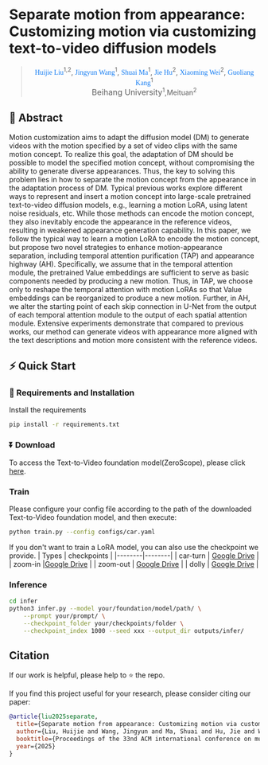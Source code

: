 
# Separate motion from appearance: Customizing motion via customizing text-to-video diffusion models

><p align="center"> <span style="color:#137cf3; font-family: Gill Sans">Huijie Liu</span><sup>1,2</sup>,</a>  <span style="color:#137cf3; font-family: Gill Sans">Jingyun Wang</span><sup>1</sup>,</a> <span style="color:#137cf3; font-family: Gill Sans">Shuai Ma</span><sup>1</sup>,</a>  <span style="color:#137cf3; font-family: Gill Sans">Jie Hu</span><sup>2</sup>,</a>  <span style="color:#137cf3; font-family: Gill Sans">Xiaoming Wei</span><sup>2</sup>, </a>  <span style="color:#137cf3; font-family: Gill Sans">Guoliang Kang</span><sup>1</sup></a> </a> <br> 
><span style="font-size: 16px">Beihang University</span><sup>1</sup>,Meituan</span><sup>2</sup></span></p>


## 📖 Abstract
Motion customization aims to adapt the diffusion model (DM) to generate videos with the motion specified by a set of video clips with the same motion concept. To realize this goal, the adaptation of DM should be possible to model the specified motion concept, without compromising the ability to generate diverse appearances. Thus, the key to solving this problem lies in how to separate the motion concept from the appearance in the adaptation process of DM. Typical previous works explore different ways to represent and insert a motion concept into large-scale pretrained text-to-video diffusion models, e.g., learning a motion LoRA, using latent noise residuals, etc. While those methods can encode the motion concept, they also inevitably encode the appearance in the reference videos, resulting in weakened appearance generation capability. In this paper, we follow the typical way to learn a motion LoRA to encode the motion concept, but propose two novel strategies to enhance motion-appearance separation, including temporal attention purification (TAP) and appearance highway (AH). Specifically, we assume that in the temporal attention module, the pretrained Value embeddings are sufficient to serve as basic components needed by producing a new motion. Thus, in TAP, we choose only to reshape the temporal attention with motion LoRAs so that Value embeddings can be reorganized to produce a new motion. Further, in AH, we alter the starting point of each skip connection in U-Net from the output of each temporal attention module to the output of each spatial attention module. Extensive experiments demonstrate that compared to previous works, our method can generate videos with appearance more aligned with the text descriptions and motion more consistent with the reference videos.

## ⚡️ Quick Start

### 🔧 Requirements and Installation


Install the requirements
```bash
pip install -r requirements.txt
```

### ⏬ Download
To access the Text-to-Video foundation model(ZeroScope), please click [here](https://huggingface.co/cerspense/zeroscope_v2_576w).

### Train
Please configure your config file according to the path of the downloaded Text-to-Video foundation model, and then execute:
```bash
python train.py --config configs/car.yaml
```

If you don't want to train a LoRA model, you can also use the checkpoint we provide.
| Types | checkpoints |
|--------|--------|
| car-turn | [Google Drive](https://drive.google.com/file/d/1nV7LaLVnX1fy9Dcm0PwsyXUc9mT731mr/view?usp=drive_link) |
| zoom-in |[Google Drive](https://drive.google.com/file/d/1g8uG4VSnaBxiDaMer46XQcjfY02asjXR/view?usp=drive_link) |
| zoom-out | [Google Drive](https://drive.google.com/file/d/1V_N1wpKT-PdECwbSupdGV2rYS_oLG5qS/view?usp=drive_link) |
| dolly | [Google Drive](https://drive.google.com/file/d/1WpH48b9jRHzDQXOY0jEU71z1Qwd47iwD/view?usp=drive_link) |


### Inference

```bash
cd infer
python3 infer.py --model your/foundation/model/path/ \
    --prompt your/prompt/ \
    --checkpoint_folder your/checkpoints/folder \
    --checkpoint_index 1000 --seed xxx --output_dir outputs/infer/
```

##  Citation
If our work is helpful, please help to ⭐ the repo.

If you find this project useful for your research, please consider citing our paper:
```bibtex
@article{liu2025separate,
  title={Separate motion from appearance: Customizing motion via customizing text-to-video diffusion models},
  author={Liu, Huijie and Wang, Jingyun and Ma, Shuai and Hu, Jie and Wei, Xiaoming and Kang, Guoliang},
  booktitle={Proceedings of the 33nd ACM international conference on multimedia},
  year={2025}
}
```
